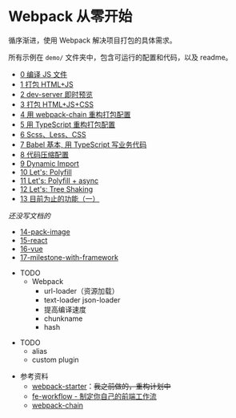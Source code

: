 # Webpack 从零开始

循序渐进，使用 Webpack 解决项目打包的具体需求。

所有示例在 `demo/` 文件夹中，包含可运行的配置和代码，以及 readme。

<!-- demo start -->

- [0 编译 JS 文件](demo/0-basic-single-js)
- [1 打包 HTML+JS](demo/1-basic-with-html)
- [2 dev-server 即时预览](demo/2-basic-dev-server-and-hot-reload)
- [3 打包 HTML+JS+CSS](demo/3-basic-html-js-css)
- [4 用 webpack-chain 重构打包配置](demo/4-webpack-chain)
- [5 用 TypeScript 重构打包配置](demo/5-refactor-config-with-ts)
- [6 Scss、Less、CSS](demo/6-more-style)
- [7 Babel 基本, 用 TypeScript 写业务代码](demo/7-babel-basic)
- [8 代码压缩配置](demo/8-minify-and-restructure-configs)
- [9 Dynamic Import](demo/9-dynamic-import)
- [10 Let's: Polyfill](demo/10-webpack-babel-polyfill-basic)
- [11 Let's: Polyfill + async](demo/11-polyfill-and-async)
- [12 Let's: Tree Shaking](demo/12-tree-shaking)
- [13 目前为止的功能（一）](demo/13-milestone-with-polyfill)

_还没写文档的_

- [14-pack-image](demo/14-pack-image)
- [15-react](demo/15-react)
- [16-vue](demo/16-vue)
- [17-milestone-with-framework](demo/17-milestone-with-framework)

<!-- demo end -->

- TODO
  - Webpack
    - url-loader（资源加载）
    - text-loader json-loader
    - 提高编译速度
    - chunkname
    - hash

* TODO
  - alias
  - custom plugin

- 参考资料
  - [webpack-starter](https://github.com/seognil-lab/webpack-starter)：~~我之前做的，重构计划中~~
  - [fe-workflow - 制定你自己的前端工作流](https://github.com/luoxue-victor/fe-workflow)
  - [webpack-chain](https://github.com/neutrinojs/webpack-chain)
